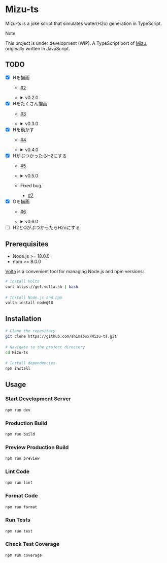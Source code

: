 # Mizu-ts
Mizu-ts is a joke script that simulates water(H2o) generation in TypeScript.

> [!NOTE]
> This project is under development (WIP). A TypeScript port of [Mizu](https://github.com/shimabox/Mizu), originally written in JavaScript.

## TODO

- [x] Hを描画
  - [#2](https://github.com/shimabox/Mizu-ts/pull/2)
  - <details><summary>v0.2.0</summary>

    ![#2](https://github.com/shimabox/Mizu-ts/blob/main/images/v0.2.0.gif)

    </details>
- [x] Hをたくさん描画
  - [#3](https://github.com/shimabox/Mizu-ts/pull/3)
  - <details><summary>v0.3.0</summary>

    ![#3](https://github.com/shimabox/Mizu-ts/blob/main/images/v0.3.0.gif)

    </details>
- [x] Hを動かす
  - [#4](https://github.com/shimabox/Mizu-ts/pull/4)
  - <details><summary>v0.4.0</summary>

    ![#4](https://github.com/shimabox/Mizu-ts/blob/main/images/v0.4.0.gif)

    </details>
- [x] HがぶつかったらH2にする
  - [#5](https://github.com/shimabox/Mizu-ts/pull/5)
  - <details><summary>v0.5.0</summary>

    ![#5](https://github.com/shimabox/Mizu-ts/blob/main/images/v0.5.0.gif)

    </details>
  - Fixed bug.
    - [#7](https://github.com/shimabox/Mizu-ts/pull/7)
- [x] Oを描画
  - [#6](https://github.com/shimabox/Mizu-ts/pull/6)
  - <details><summary>v0.6.0</summary>

    ![#6](https://github.com/shimabox/Mizu-ts/blob/main/images/v0.6.0.gif)

    </details>
- [ ] H2とOがぶつかったらH2oにする

## Prerequisites

- Node.js >= 18.0.0
- npm >= 9.0.0

[Volta](https://volta.sh/) is a convenient tool for managing Node.js and npm versions:

```sh
# Install Volta
curl https://get.volta.sh | bash

# Install Node.js and npm
volta install node@18
```

## Installation

```sh
# Clone the repository
git clone https://github.com/shimabox/Mizu-ts.git

# Navigate to the project directory
cd Mizu-ts

# Install dependencies
npm install
```

## Usage

### Start Development Server
```sh
npm run dev
```

### Production Build
```sh
npm run build
```

### Preview Production Build
```sh
npm run preview
```

### Lint Code
```sh
npm run lint
```

### Format Code
```sh
npm run format
```

### Run Tests
```sh
npm run test
```

### Check Test Coverage
```sh
npm run coverage
```
